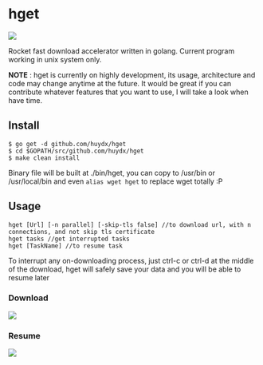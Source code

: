 # hget
![](https://i.gyazo.com/641166ab79e196e35d1a0ef3f9befd80.png)

Rocket fast download accelerator written in golang. Current program working in unix system only.

**NOTE** : hget is currently on highly development, its usage, architecture and code may change anytime at the future. It would be great if you can contribute whatever features that you want to use, I will take a look when have time.

## Install

```
$ go get -d github.com/huydx/hget
$ cd $GOPATH/src/github.com/huydx/hget
$ make clean install
```

Binary file will be built at ./bin/hget, you can copy to /usr/bin or /usr/local/bin and even `alias wget hget` to replace wget totally :P

## Usage

```
hget [Url] [-n parallel] [-skip-tls false] //to download url, with n connections, and not skip tls certificate
hget tasks //get interrupted tasks
hget [TaskName] //to resume task
```

To interrupt any on-downloading process, just ctrl-c or ctrl-d at the middle of the download, hget will safely save your data and you will be able to resume later

### Download
![](https://i.gyazo.com/89009c7f02fea8cb4cbf07ee5b75da0a.gif)

### Resume
![](https://i.gyazo.com/caa69808f6377421cb2976f323768dc4.gif)


